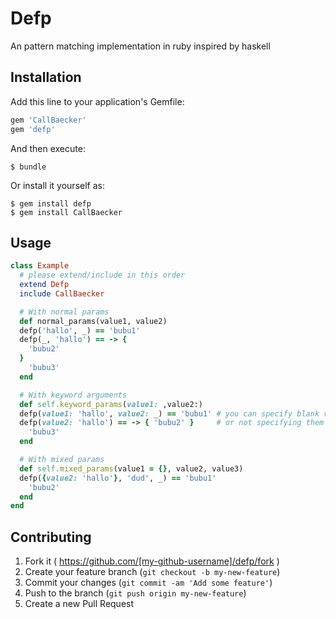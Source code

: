 # Defp

An pattern matching implementation in ruby inspired by haskell

## Installation

Add this line to your application's Gemfile:


```ruby
gem 'CallBaecker'
gem 'defp'
```

And then execute:

    $ bundle

Or install it yourself as:

    $ gem install defp
    $ gem install CallBaecker

## Usage

```ruby
class Example
  # please extend/include in this order
  extend Defp
  include CallBaecker

  # With normal params
  def normal_params(value1, value2)
  defp('hallo', _) == 'bubu1'
  defp(_, 'hallo') == -> {
    'bubu2'
  }
    'bubu3'
  end

  # With keyword arguments
  def self.keyword_params(value1: ,value2:)
  defp(value1: 'hallo', value2: _) == 'bubu1' # you can specify blank vars
  defp(value2: 'hallo') == -> { 'bubu2' }     # or not specifying them at all
    'bubu3'
  end

  # With mixed params
  def self.mixed_params(value1 = {}, value2, value3)
  defp({value2: 'hallo'}, 'dud', _) == 'bubu1'
    'bubu2'
  end
end
```

## Contributing

1. Fork it ( https://github.com/[my-github-username]/defp/fork )
2. Create your feature branch (`git checkout -b my-new-feature`)
3. Commit your changes (`git commit -am 'Add some feature'`)
4. Push to the branch (`git push origin my-new-feature`)
5. Create a new Pull Request
